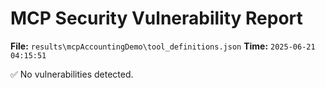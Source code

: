 # MCP Security Vulnerability Report
**File:** `results\mcpAccountingDemo\tool_definitions.json`
**Time:** `2025-06-21 04:15:51`

✅ No vulnerabilities detected.